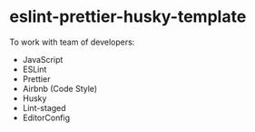 # eslint-prettier-husky-template

To work with team of developers:

- JavaScript
- ESLint
- Prettier
- Airbnb (Code Style)
- Husky
- Lint-staged
- EditorConfig
